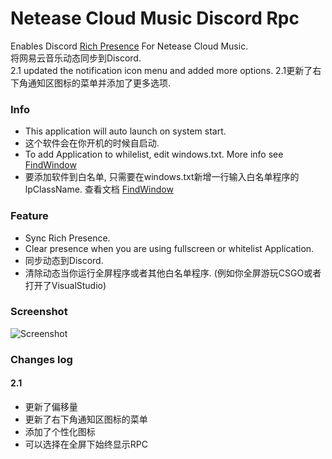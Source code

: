 # Netease Cloud Music Discord Rpc  
  
  
Enables Discord [Rich Presence](https://discordapp.com/rich-presence) For Netease Cloud Music.  
将网易云音乐动态同步到Discord.  
2.1 updated the notification icon menu and added more options.
2.1更新了右下角通知区图标的菜单并添加了更多选项.
  
  
  
### Info
* This application will auto launch on system start.
* 这个软件会在你开机的时候自启动.  
* To add Application to whilelist, edit windows.txt. More info see [FindWindow](https://msdn.microsoft.com/en-us/library/windows/desktop/ms633499(v=vs.85).aspx)
* 要添加软件到白名单, 只需要在windows.txt新增一行输入白名单程序的lpClassName. 查看文档 [FindWindow](https://msdn.microsoft.com/en-us/library/windows/desktop/ms633499(v=vs.85).aspx)
  
  
  
### Feature
* Sync Rich Presence.
* Clear presence when you are using fullscreen or whitelist Application.
* 同步动态到Discord.
* 清除动态当你运行全屏程序或者其他白名单程序. (例如你全屏游玩CSGO或者打开了VisualStudio)
  
  
  
### Screenshot
![Screenshot](https://img.kxnrl.com/ugc/6929F80BC24B7D4388C852F8FBC3B870CE6E0C63)
  
  
  
### Changes log
#### 2.1
- 更新了偏移量
- 更新了右下角通知区图标的菜单
- 添加了个性化图标
- 可以选择在全屏下始终显示RPC
